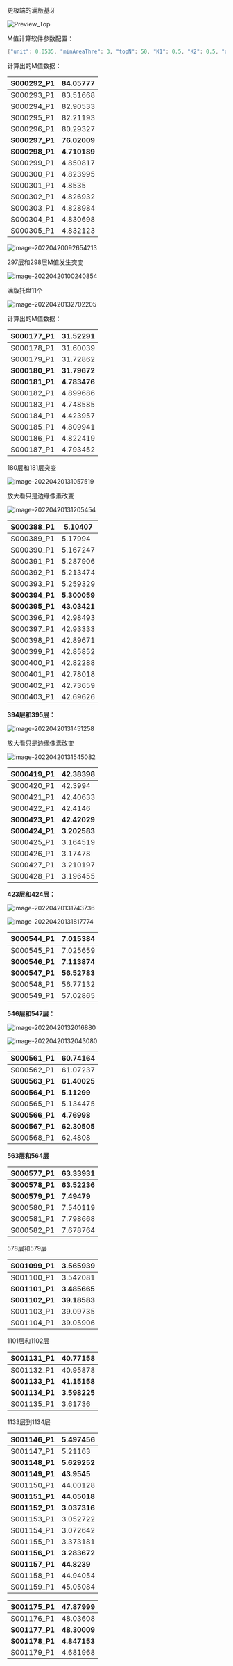 更极端的满版基牙

![Preview_Top](E:\文档\GitHub\Notiz\更极端的满版基牙.assets\Preview_Top.png)

M值计算软件参数配置：

```c++
{"unit": 0.0535, "minAreaThre": 3, "topN": 50, "K1": 0.5, "K2": 0.5, "a": 2, "b": 0.667, "c": -0.2, "k1": 1, "k2": 1, "k3": 1, "k4": 1, "k5": 1, "k6": 1, "k7": 1, "k8": 1, "k9": 1, "k10": 1}
```

计算出的M值数据：

| **S000292_P1** | **84.05777** |
| -------------- | :----------- |
| S000293_P1     | 83.51668     |
| S000294_P1     | 82.90533     |
| S000295_P1     | 82.21193     |
| S000296_P1     | 80.29327     |
| **S000297_P1** | **76.02009** |
| **S000298_P1** | **4.710189** |
| S000299_P1     | 4.850817     |
| S000300_P1     | 4.823995     |
| S000301_P1     | 4.8535       |
| S000302_P1     | 4.826932     |
| S000303_P1     | 4.828984     |
| S000304_P1     | 4.830698     |
| S000305_P1     | 4.832123     |

![image-20220420092654213](C:\Users\Administrator\AppData\Roaming\Typora\typora-user-images\image-20220420092654213.png)

297层和298层M值发生突变

![image-20220420100240854](E:\文档\GitHub\Notiz\更极端的满版基牙.assets\image-20220420100240854.png)





满版托盘11个

![image-20220420132702205](E:\文档\GitHub\Notiz\更极端的满版基牙.assets\image-20220420132702205.png)

计算出的M值数据：

| S000177_P1     | 31.52291     |
| -------------- | ------------ |
| S000178_P1     | 31.60039     |
| S000179_P1     | 31.72862     |
| **S000180_P1** | **31.79672** |
| **S000181_P1** | **4.783476** |
| S000182_P1     | 4.899686     |
| S000183_P1     | 4.748585     |
| S000184_P1     | 4.423957     |
| S000185_P1     | 4.809941     |
| S000186_P1     | 4.822419     |
| S000187_P1     | 4.793452     |

180层和181层突变

![image-20220420131057519](E:\文档\GitHub\Notiz\更极端的满版基牙.assets\image-20220420131057519.png)

放大看只是边缘像素改变

![image-20220420131205454](E:\文档\GitHub\Notiz\更极端的满版基牙.assets\image-20220420131205454.png)



| S000388_P1     | 5.10407      |
| -------------- | ------------ |
| S000389_P1     | 5.17994      |
| S000390_P1     | 5.167247     |
| S000391_P1     | 5.287906     |
| S000392_P1     | 5.213474     |
| S000393_P1     | 5.259329     |
| **S000394_P1** | **5.300059** |
| **S000395_P1** | **43.03421** |
| S000396_P1     | 42.98493     |
| S000397_P1     | 42.93333     |
| S000398_P1     | 42.89671     |
| S000399_P1     | 42.85852     |
| S000400_P1     | 42.82288     |
| S000401_P1     | 42.78018     |
| S000402_P1     | 42.73659     |
| S000403_P1     | 42.69626     |

**394层和395层：**

![image-20220420131451258](E:\文档\GitHub\Notiz\更极端的满版基牙.assets\image-20220420131451258.png)

放大看只是边缘像素改变

![image-20220420131545082](E:\文档\GitHub\Notiz\更极端的满版基牙.assets\image-20220420131545082.png)



| S000419_P1     | 42.38398     |
| -------------- | ------------ |
| S000420_P1     | 42.3994      |
| S000421_P1     | 42.40633     |
| S000422_P1     | 42.4146      |
| **S000423_P1** | **42.42029** |
| **S000424_P1** | **3.202583** |
| S000425_P1     | 3.164519     |
| S000426_P1     | 3.17478      |
| S000427_P1     | 3.210197     |
| S000428_P1     | 3.196455     |

**423层和424层：**

![image-20220420131743736](E:\文档\GitHub\Notiz\更极端的满版基牙.assets\image-20220420131743736.png)

![image-20220420131817774](E:\文档\GitHub\Notiz\更极端的满版基牙.assets\image-20220420131817774.png)



| S000544_P1     | 7.015384     |
| -------------- | ------------ |
| S000545_P1     | 7.025659     |
| **S000546_P1** | **7.113874** |
| **S000547_P1** | **56.52783** |
| S000548_P1     | 56.77132     |
| S000549_P1     | 57.02865     |

**546层和547层：**

![image-20220420132016880](E:\文档\GitHub\Notiz\更极端的满版基牙.assets\image-20220420132016880.png)

![image-20220420132043080](E:\文档\GitHub\Notiz\更极端的满版基牙.assets\image-20220420132043080.png)



| S000561_P1     | 60.74164     |
| -------------- | ------------ |
| S000562_P1     | 61.07237     |
| **S000563_P1** | **61.40025** |
| **S000564_P1** | **5.11299**  |
| S000565_P1     | 5.134475     |
| **S000566_P1** | **4.76998**  |
| **S000567_P1** | **62.30505** |
| S000568_P1     | 62.4808      |

**563层和564层**





| S000577_P1     | 63.33931     |
| -------------- | ------------ |
| **S000578_P1** | **63.52236** |
| **S000579_P1** | **7.49479**  |
| S000580_P1     | 7.540119     |
| S000581_P1     | 7.798668     |
| S000582_P1     | 7.678764     |

578层和579层





| S001099_P1     | 3.565939     |
| -------------- | ------------ |
| S001100_P1     | 3.542081     |
| **S001101_P1** | **3.485665** |
| **S001102_P1** | **39.18583** |
| S001103_P1     | 39.09735     |
| S001104_P1     | 39.05906     |

1101层和1102层



| S001131_P1     | 40.77158     |
| -------------- | ------------ |
| S001132_P1     | 40.95878     |
| **S001133_P1** | **41.15158** |
| **S001134_P1** | **3.598225** |
| S001135_P1     | 3.61736      |

1133层到1134层



| S001146_P1     | 5.497456     |
| -------------- | ------------ |
| S001147_P1     | 5.21163      |
| **S001148_P1** | **5.629252** |
| **S001149_P1** | **43.9545**  |
| S001150_P1     | 44.00128     |
| **S001151_P1** | **44.05018** |
| **S001152_P1** | **3.037316** |
| S001153_P1     | 3.052722     |
| S001154_P1     | 3.072642     |
| S001155_P1     | 3.373181     |
| **S001156_P1** | **3.283672** |
| **S001157_P1** | **44.8239**  |
| S001158_P1     | 44.94054     |
| S001159_P1     | 45.05084     |



| S001175_P1     | 47.87999     |
| -------------- | ------------ |
| S001176_P1     | 48.03608     |
| **S001177_P1** | **48.30009** |
| **S001178_P1** | **4.847153** |
| S001179_P1     | 4.681968     |

